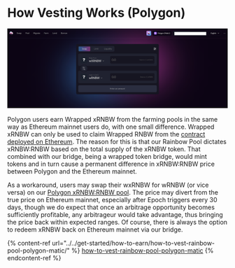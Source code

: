 # How Vesting Works (Polygon)

![](<../../.gitbook/assets/Screenshot 2021-09-16 at 6.24.00 PM.png>)

Polygon users earn Wrapped xRNBW from the farming pools in the same way as Ethereum mainnet users do, with one small difference. Wrapped xRNBW can only be used to claim Wrapped RNBW from the [contract deployed on Ethereum](https://etherscan.io/address/0x47be779de87de6580d0548cde80710a93c502405). The reason for this is that our Rainbow Pool dictates xRNBW:RNBW based on the total supply of the xRNBW token. That combined with our bridge, being a wrapped token bridge, would mint tokens and in turn cause a permanent difference in xRNBW:RNBW price between Polygon and the Ethereum mainnet.&#x20;

As a workaround, users may swap their wxRNBW for wRNBW (or vice versa) on our [Polygon xRNBW:RNBW pool](https://app.sushi.com/swap?inputCurrency=0xc104e54803aba12f7a171a49ddc333da39f47193\&outputCurrency=0x18e7bdb379928a651f093ef1bc328889b33a560c). The price may divert from the true price on Ethereum mainnet, especially after Epoch triggers every 30 days, though we do expect that once an arbitrage opportunity becomes sufficiently profitable, any arbitrageur would take advantage, thus bringing the price back within expected ranges. Of course, there is always the option to redeem xRNBW back on Ethereum mainnet via our bridge.&#x20;

{% content-ref url="../../get-started/how-to-earn/how-to-vest-rainbow-pool-polygon-matic/" %}
[how-to-vest-rainbow-pool-polygon-matic](../../get-started/how-to-earn/how-to-vest-rainbow-pool-polygon-matic/)
{% endcontent-ref %}

